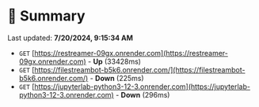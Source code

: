 # 📖 Summary
Last updated: **7/20/2024, 9:15:34 AM**

- `GET` [https://restreamer-09gx.onrender.com](https://restreamer-09gx.onrender.com) - **Up** (33428ms)
- `GET` [https://filestreambot-b5k6.onrender.com/](https://filestreambot-b5k6.onrender.com/) - **Down** (225ms)
- `GET` [https://jupyterlab-python3-12-3.onrender.com](https://jupyterlab-python3-12-3.onrender.com) - **Down** (296ms)
